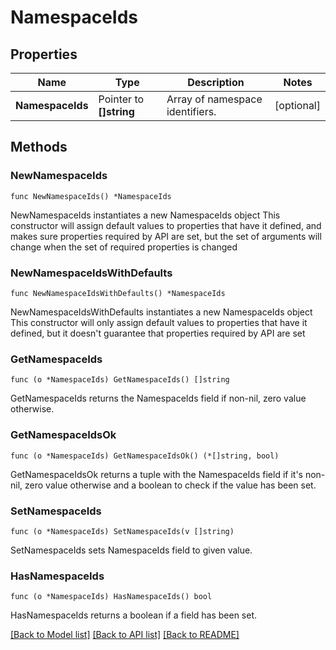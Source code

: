 # NamespaceIds

## Properties

Name | Type | Description | Notes
------------ | ------------- | ------------- | -------------
**NamespaceIds** | Pointer to **[]string** | Array of namespace identifiers. | [optional] 

## Methods

### NewNamespaceIds

`func NewNamespaceIds() *NamespaceIds`

NewNamespaceIds instantiates a new NamespaceIds object
This constructor will assign default values to properties that have it defined,
and makes sure properties required by API are set, but the set of arguments
will change when the set of required properties is changed

### NewNamespaceIdsWithDefaults

`func NewNamespaceIdsWithDefaults() *NamespaceIds`

NewNamespaceIdsWithDefaults instantiates a new NamespaceIds object
This constructor will only assign default values to properties that have it defined,
but it doesn't guarantee that properties required by API are set

### GetNamespaceIds

`func (o *NamespaceIds) GetNamespaceIds() []string`

GetNamespaceIds returns the NamespaceIds field if non-nil, zero value otherwise.

### GetNamespaceIdsOk

`func (o *NamespaceIds) GetNamespaceIdsOk() (*[]string, bool)`

GetNamespaceIdsOk returns a tuple with the NamespaceIds field if it's non-nil, zero value otherwise
and a boolean to check if the value has been set.

### SetNamespaceIds

`func (o *NamespaceIds) SetNamespaceIds(v []string)`

SetNamespaceIds sets NamespaceIds field to given value.

### HasNamespaceIds

`func (o *NamespaceIds) HasNamespaceIds() bool`

HasNamespaceIds returns a boolean if a field has been set.


[[Back to Model list]](../README.md#documentation-for-models) [[Back to API list]](../README.md#documentation-for-api-endpoints) [[Back to README]](../README.md)


